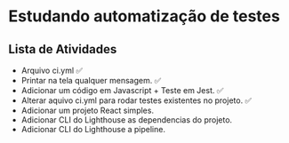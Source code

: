 # Estudando automatização de testes

## Lista de Atividades

- Arquivo ci.yml ✅
- Printar na tela qualquer mensagem. ✅
- Adicionar um código em Javascript + Teste em Jest. ✅
- Alterar aquivo ci.yml para rodar testes existentes no projeto. ✅
- Adicionar um projeto React simples.
- Adicionar CLI do Lighthouse as dependencias do projeto.
- Adicionar CLI do Lighthouse a pipeline.
